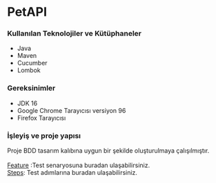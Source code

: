 <h1> PetAPI </h1>

<h3>Kullanılan Teknolojiler ve Kütüphaneler</h3>

<ul>
<li>Java</li>
<li>Maven</li>
<li>Cucumber</li>
<li>Lombok</li>

</ul>

<h3>Gereksinimler</h3>

<ul>
<li>JDK 16</li>
<li>Google Chrome Tarayıcısı versiyon 96</li>
<li>Firefox Tarayıcısı</li>
</ul>

<h3>İşleyiş ve proje yapısı</h3>
Proje BDD tasarım kalıbına uygun bir şekilde oluşturulmaya çalışılmıştır.
<br>
<br>
<a href="https://github.com/zeynepdinc12/PetAPI/blob/master/src/test/java/features/CRUD.feature">Feature</a> :Test senaryosuna buradan ulaşabilirsiniz.
<br>
<a href="https://github.com/zeynepdinc12/PetAPI/blob/master/src/test/java/steps/CRUDSteps.java">Steps</a>: Test adımlarına buradan ulaşabilirsiniz.
